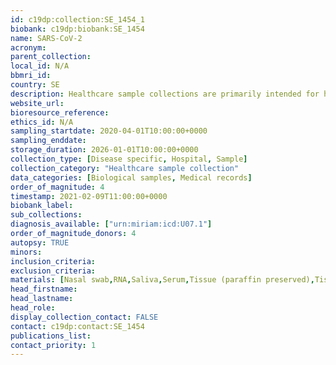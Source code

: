 ```yaml
---
id: c19dp:collection:SE_1454_1
biobank: c19dp:biobank:SE_1454
name: SARS-CoV-2
acronym:
parent_collection:
local_id: N/A
bbmri_id:
country: SE
description: Healthcare sample collections are primarily intended for healthcare, diagnostics and treatment, but can also be made available for research when there is a Swedish ethical approval and the patient has given their consent.
website_url:
bioresource_reference:
ethics_id: N/A
sampling_startdate: 2020-04-01T10:00:00+0000
sampling_enddate:
storage_duration: 2026-01-01T10:00:00+0000
collection_type: [Disease specific, Hospital, Sample]
collection_category: "Healthcare sample collection"
data_categories: [Biological samples, Medical records]
order_of_magnitude: 4
timestamp: 2021-02-09T11:00:00+0000
biobank_label:
sub_collections:
diagnosis_available: ["urn:miriam:icd:U07.1"]
order_of_magnitude_donors: 4
autopsy: TRUE
minors:
inclusion_criteria:
exclusion_criteria:
materials: [Nasal swab,RNA,Saliva,Serum,Tissue (paraffin preserved),Tissue (stained sections/slides)]
head_firstname:
head_lastname:
head_role:
display_collection_contact: FALSE
contact: c19dp:contact:SE_1454
publications_list:
contact_priority: 1
---
```

